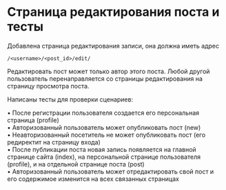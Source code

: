 # Cтраница редактирования поста и тесты   

Добавлена страница редактирования записи, она должна иметь адрес
```
/<username>/<post_id>/edit/
```
Редактировать пост может только автор этого поста. Любой другой пользователь перенаправляется со страницы редактирования на страницу просмотра поста.    

Написаны тесты для проверки сценариев:   

•	После регистрации пользователя создается его персональная страница (profile)   
•	Авторизованный пользователь может опубликовать пост (new)   
•	Неавторизованный посетитель не может опубликовать пост (его редиректит на страницу входа)   
•	После публикации поста новая запись появляется на главной странице сайта (index), на персональной странице пользователя (profile), и на отдельной странице поста (post)   
•	Авторизованный пользователь может отредактировать свой пост и его содержимое изменится на всех связанных страницах


